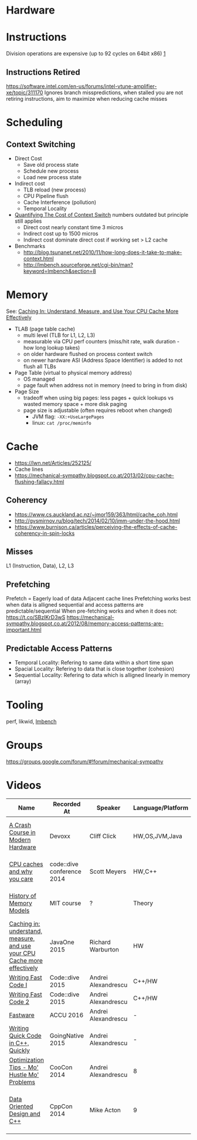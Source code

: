 Hardware
========

# Instructions

Division operations are expensive (up to 92 cycles on 64bit x86) [1](https://youtu.be/1DuMvpwWHH4?t=1334)

## Instructions Retired

https://software.intel.com/en-us/forums/intel-vtune-amplifier-xe/topic/311170
Ignores branch misspredictions, when stalled you are not retiring instructions, aim to maximize when reducing cache misses

# Scheduling

## Context Switching

 * Direct Cost
   + Save old process state
   + Schedule new process
   + Load new process state
 * Indirect cost
   + TLB reload (new process)
   + CPU Pipeline flush
   + Cache Interference (pollution)
   + Temporal Locality
 * [Quantifying The Cost of Context Switch](http://www.cs.rochester.edu/u/cli/research/switch.pdf) numbers outdated but principle still applies
   + Direct cost nearly constant time 3 micros
   + Indirect cost up to 1500 micros
   + Indirect cost dominate direct cost if working set > L2 cache
 * Benchmarks
   + http://blog.tsunanet.net/2010/11/how-long-does-it-take-to-make-context.html
   + http://lmbench.sourceforge.net/cgi-bin/man?keyword=lmbench&section=8

# Memory

See: [Caching In: Understand, Measure, and Use Your CPU Cache More Effectively](https://www.youtube.com/watch?v=EAUlxpdj3fY&index=4&list=WL)

 * TLAB (page table cache)
   + multi level (TLB for L1, L2, L3)
   + measurable via CPU perf counters (miss/hit rate, walk duration - how long lookup takes)
   + on older hardware flushed on process context switch
   + on newer hardware ASI (Address Space Identifier) is added to not flush all TLBs
 * Page Table (virtual to physical memory address)
   + OS managed
   + page fault when address not in memory (need to bring in from disk)
 * Page Size
   + tradeoff when using big pages: less pages + quick lookups vs wasted memory space + more disk paging
   + page size is adjustable (often requires reboot when changed)
     + JVM flag: ```-XX:+UseLargePages```
     + linux: ```cat /proc/meminfo```

# Cache

* https://lwn.net/Articles/252125/
* Cache lines
* https://mechanical-sympathy.blogspot.co.at/2013/02/cpu-cache-flushing-fallacy.html

## Coherency

 * https://www.cs.auckland.ac.nz/~jmor159/363/html/cache_coh.html
 * http://gvsmirnov.ru/blog/tech/2014/02/10/jmm-under-the-hood.html
 * https://www.burnison.ca/articles/perceiving-the-effects-of-cache-coherency-in-spin-locks

## Misses

L1 (Instruction, Data), L2, L3

## Prefetching

Prefetch = Eagerly load of data
Adjacent cache lines
Prefetching works best when data is alligned sequential and access patterns are predictable/sequential
When pre-fetching works and when it does not: https://t.co/SBzIKrD3wS
https://mechanical-sympathy.blogspot.co.at/2012/08/memory-access-patterns-are-important.html

## Predictable Access Patterns

 * Temporal Locality: Refering to same data within a short time span
 * Spacial Locality: Refering to data that is close together (cohesion)
 * Sequential Locality: Refering to data which is alligned linearly in memory (array)

# Tooling

perf, likwid, [lmbench](http://lmbench.sourceforge.net/)

# Groups

https://groups.google.com/forum/#!forum/mechanical-sympathy

# Videos

Name | Recorded At | Speaker | Language/Platform | Rating | Description |
-----|-------------|---------|-------------------|--------|-------------|
[A Crash Course in Modern Hardware] | Devoxx | Cliff Click | HW,OS,JVM,Java | 8 | Really a crash course but still quite good |
[CPU caches and why you care] | code::dive conference 2014 | Scott Meyers | HW,C++ | 9 | Classic one about caches, must watch |
[History of Memory Models] | MIT course | ? | Theory | ? | Not complete watched yet |
[Caching in: understand, measure, and use your CPU Cache more effectively](https://youtu.be/EAUlxpdj3fY?list=WL) | JavaOne 2015 | Richard Warburton | HW | 9 | Easy intro |
[Writing Fast Code I] | Code::dive 2015 | Andrei Alexandrescu | C++/HW | 9 | Low level |
[Writing Fast Code 2] | Code::dive 2015 | Andrei Alexandrescu | C++/HW | 9 | Low level |
[Fastware] | ACCU 2016 | Andrei Alexandrescu | - | - |
[Writing Quick Code in C++, Quickly] | GoingNative 2015 | Andrei Alexandrescu | - | - |
[Optimization Tips - Mo' Hustle Mo' Problems] | CooCon 2014 |  Andrei Alexandrescu | 8 | Very low level |
[Data Oriented Design and C++] | CppCon 2014 | Mike Acton | 9 | Low level and interesting but very limited use |

[A Crash Course in Modern Hardware]: https://www.youtube.com/watch?v=OFgxAFdxYAQ
[CPU caches and why you care]: https://www.youtube.com/watch?v=WDIkqP4JbkE
[History of Memory Models]: https://www.youtube.com/watch?v=3e1ZF1L1VhY&t
[Writing Fast Code I]: https://www.youtube.com/watch?v=vrfYLlR8X8k
[Writing Fast Code 2]: https://youtu.be/9tvbz8CSI8M
[Fastware]: https://youtu.be/AxnotgLql0k
[Writing Quick Code in C++, Quickly]: https://youtu.be/ea5DiCg8HOY
[Optimization Tips - Mo' Hustle Mo' Problems]: https://youtu.be/Qq_WaiwzOtI
[Data Oriented Design and C++]: https://youtu.be/rX0ItVEVjHc